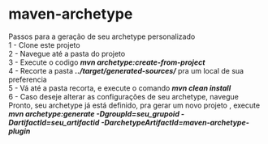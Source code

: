 # maven-archetype
Passos para a geração de seu archetype personalizado <br>
1 - Clone este projeto <br>
2 - Navegue até a pasta do projeto <br>
3 - Execute o codigo <strong><em>mvn archetype:create-from-project</em></strong> <br>
4 - Recorte a pasta <strong><em>../target/generated-sources/</em></strong> pra um local de sua preferencia  <br>
5 - Vá até a pasta recorta, e execute o comando <strong><em>mvn clean install</em></strong> <br>
6 - Caso deseje alterar as configurações de seu archetype, navegue
Pronto, seu archetype já está definido, pra gerar um novo projeto , execute <br><strong><em>mvn archetype:generate -DgroupId=seu_grupoid -DartifactId=seu_artifactid -DarchetypeArtifactId=maven-archetype-plugin</strong></em>
